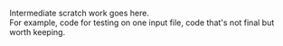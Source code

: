 Intermediate scratch work goes here.   
For example, code for testing on one input file, code that's not final but worth keeping.